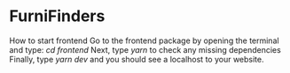 # FurniFinders

How to start frontend
Go to the frontend package by opening the terminal and type: *cd frontend*
Next, type *yarn* to check any missing dependencies
Finally, type *yarn dev* and you should see a localhost to your website. 
